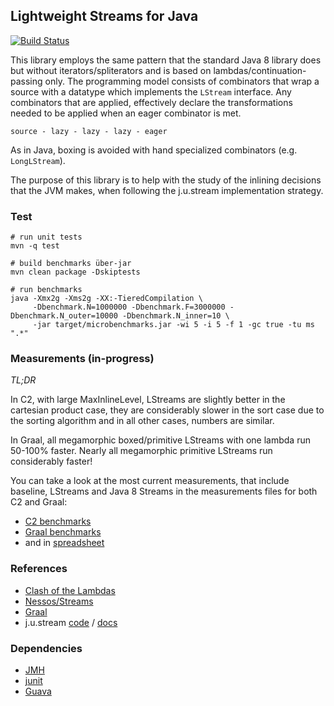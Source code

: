 ## Lightweight Streams for Java

[![Build Status](https://travis-ci.org/biboudis/lightweight-streams.svg?branch=master)](https://travis-ci.org/biboudis/lightweight-streams)

This library employs the same pattern that the standard Java 8 library does but
without iterators/spliterators and is based on lambdas/continuation-passing
only. The programming model consists of combinators that wrap a source with a
datatype which implements the ```LStream``` interface. Any combinators that
are applied, effectively declare the transformations needed to be applied when
an eager combinator is met. 

``` source - lazy - lazy - lazy - eager ```

As in Java, boxing is avoided with hand specialized
combinators (e.g. ```LongLStream```). 

The purpose of this library is to help with the study of the inlining decisions
that the JVM makes, when following the j.u.stream implementation strategy.

### Test
```shell 
# run unit tests
mvn -q test

# build benchmarks über-jar
mvn clean package -Dskiptests

# run benchmarks
java -Xmx2g -Xms2g -XX:-TieredCompilation \
     -Dbenchmark.N=1000000 -Dbenchmark.F=3000000 -Dbenchmark.N_outer=10000 -Dbenchmark.N_inner=10 \
     -jar target/microbenchmarks.jar -wi 5 -i 5 -f 1 -gc true -tu ms ".*"
```
### Measurements (in-progress)
*TL;DR* 

In C2, with large MaxInlineLevel, LStreams are slightly better in the 
cartesian product case, they are considerably slower in the sort case 
due to the sorting algorithm and in all other cases, numbers are similar.

In Graal, all megamorphic boxed/primitive LStreams with one lambda 
run 50-100% faster. Nearly all megamorphic primitive LStreams run 
considerably faster!

You can take a look at the most current measurements, that include baseline, 
LStreams and Java 8 Streams in the measurements files for both C2 and Graal: 

* [C2 benchmarks](measurements-c2)
* [Graal benchmarks](measurements-graal)
* and in [spreadsheet](measurements.ods)
 
### References
* [Clash of the Lambdas](http://biboudis.github.io/clashofthelambdas/)
* [Nessos/Streams](https://github.com/nessos/Streams)
* [Graal](http://www.oracle.com/technetwork/oracle-labs/program-languages/overview/index.html)
* j.u.stream [code](http://hg.openjdk.java.net/jdk9/jdk9/jdk/file/tip/src/java.base/share/classes/java/util/stream) / [docs](http://docs.oracle.com/javase/8/docs/api/java/util/stream/package-summary.html)

### Dependencies
* [JMH](http://openjdk.java.net/projects/code-tools/jmh/)
* [junit](http://junit.org/)
* [Guava](https://code.google.com/p/guava-libraries/)
